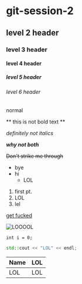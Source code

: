 # git-session-2
## level 2 header
### level 3 header
#### level 4 header
##### level 5 header
###### level 6 header
normal

** this is not bold text **

_definitely not italics_

**_why not both_**

~~Don't strike me through~~

- bye
- hi
  - LOL


1. first pt.
1. LOL
1. lel

[get fucked](reddit.com/r/nosleep)

![LOOOOL](http://i3.kym-cdn.com/entries/icons/facebook/000/004/815/lol-guy.jpg)

`int i = 0;`

```C++
std::cout << "LOL" << endl;  
```

| Name | LOL |
|:----- |:---|
| LOL | LOL  |
